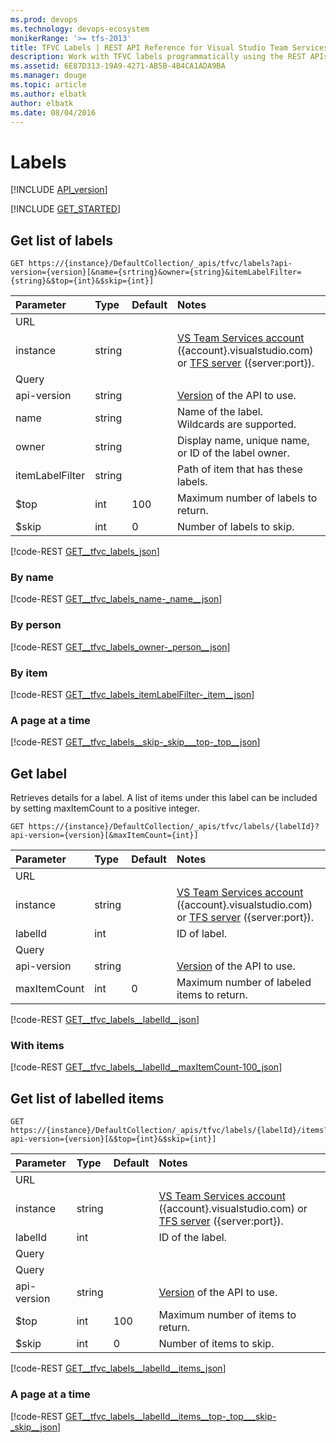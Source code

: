 ```yaml
---
ms.prod: devops
ms.technology: devops-ecosystem
monikerRange: '>= tfs-2013'
title: TFVC Labels | REST API Reference for Visual Studio Team Services and Team Foundation Server
description: Work with TFVC labels programmatically using the REST APIs for Visual Studio Team Services and Team Foundation Server.
ms.assetid: 6E87D313-19A9-4271-AB5B-4B4CA1ADA9BA
ms.manager: douge
ms.topic: article
ms.author: elbatk
author: elbatk
ms.date: 08/04/2016
---
```


# Labels
[!INCLUDE [API_version](../_data/version.md)]

[!INCLUDE [GET_STARTED](../_data/get-started.md)]

## Get list of labels

```no-highlight
GET https://{instance}/DefaultCollection/_apis/tfvc/labels?api-version={version}[&name={srtring}&owner={string}&itemLabelFilter={string}&$top={int}&$skip={int}]
```

| Parameter       | Type   | Default | Notes
|:----------------|:-------|:--------|:------
| URL
| instance        | string |         | [VS Team Services account](/vsts/integrate/get-started/rest/basics) ({account}.visualstudio.com) or [TFS server](/vsts/integrate/get-started/rest/basics) ({server:port}).
| Query
| api-version     | string |         | [Version](../../concepts/rest-api-versioning.md) of the API to use.
| name            | string |         | Name of the label.<br/>Wildcards are supported.
| owner           | string |         | Display name, unique name, or ID of the label owner.
| itemLabelFilter | string |         | Path of item that has these labels.
| $top            | int    | 100     | Maximum number of labels to return.
| $skip           | int    | 0       | Number of labels to skip.

[!code-REST [GET__tfvc_labels_json](./_data/labels/GET__tfvc_labels.json)]

### By name
[!code-REST [GET__tfvc_labels_name-_name__json](./_data/labels/GET__tfvc_labels_name-_name_.json)]

### By person
[!code-REST [GET__tfvc_labels_owner-_person__json](./_data/labels/GET__tfvc_labels_owner-_person_.json)]

### By item
[!code-REST [GET__tfvc_labels_itemLabelFilter-_item__json](./_data/labels/GET__tfvc_labels_itemLabelFilter-_item_.json)]

### A page at a time
[!code-REST [GET__tfvc_labels__skip-_skip___top-_top__json](./_data/labels/GET__tfvc_labels__skip-_skip___top-_top_.json)]

## Get label
Retrieves details for a label. A list of items under this label can be included by setting maxItemCount to a positive integer. 

```no-highlight
GET https://{instance}/DefaultCollection/_apis/tfvc/labels/{labelId}?api-version={version}[&maxItemCount={int}]
```

| Parameter    | Type   | Default | Notes
|:-------------|:-------|:--------|:------
| URL
| instance     | string |         | [VS Team Services account](/vsts/integrate/get-started/rest/basics) ({account}.visualstudio.com) or [TFS server](/vsts/integrate/get-started/rest/basics) ({server:port}).
| labelId      | int    |         | ID of label.
| Query
| api-version  | string |         | [Version](../../concepts/rest-api-versioning.md) of the API to use.
| maxItemCount | int    | 0       | Maximum number of labeled items to return.

[!code-REST [GET__tfvc_labels__labelId__json](./_data/labels/GET__tfvc_labels__labelId_.json)]

### With items

[!code-REST [GET__tfvc_labels__labelId__maxItemCount-100_json](./_data/labels/GET__tfvc_labels__labelId__maxItemCount-100.json)]

## Get list of labelled items

```no-highlight
GET https://{instance}/DefaultCollection/_apis/tfvc/labels/{labelId}/items?api-version={version}[&$top={int}&$skip={int}]
```

| Parameter    | Type   | Default | Notes
|:-------------|:-------|:--------|:------
| URL
| instance     | string |         | [VS Team Services account](/vsts/integrate/get-started/rest/basics) ({account}.visualstudio.com) or [TFS server](/vsts/integrate/get-started/rest/basics) ({server:port}).
| labelId      | int    |         | ID of the label.
| Query
| Query
| api-version  | string |         | [Version](../../concepts/rest-api-versioning.md) of the API to use.
| $top         | int    | 100     |  Maximum number of items to return.
| $skip        | int    | 0       |  Number of items to skip.

[!code-REST [GET__tfvc_labels__labelId__items_json](./_data/labels/GET__tfvc_labels__labelId__items.json)]

### A page at a time

[!code-REST [GET__tfvc_labels__labelId__items__top-_top___skip-_skip__json](./_data/labels/GET__tfvc_labels__labelId__items__top-_top___skip-_skip_.json)]


